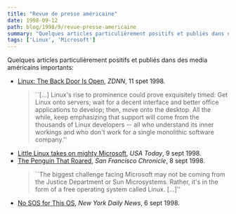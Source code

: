 ```yaml
---
title: "Revue de presse américaine"
date: 1998-09-12
path: blog/1998/9/revue-presse-americaine
summary: "Quelques articles particulièrement positifs et publiés dans des media américains importants: Linux: The Back Door Is Open, ZDNN, 11 spet 1998."
tags: ['Linux', 'Microsoft']
---
```


<P>
Quelques articles particulièrement positifs et publiés dans des media
américains importants:
</P>

<UL>

<LI><A HREF="http://www.zdnet.com/zdnn/stories/zdnn_rc_display/0,3443,2136711,00.html">Linux: The Back Door Is Open</A>, <EM>ZDNN</EM>, 11 spet 1998.
<BLOCKQUOTE>
``[...] Linux's rise to prominence could prove exquisitely timed: Get Linux onto
servers; wait for a decent interface and better office applications to
develop; then, move onto the desktop. All the while, keep emphasizing
that support will come from the thousands of Linux developers -- all who
understand its inner workings and who don't work for a single monolithic
software company.''
</BLOCKQUOTE>
<LI><A HREF="http://www.usatoday.com/life/cyber/tech/ctd434.htm">Little Linux takes on mighty Microsoft</A>, <EM>USA Today</EM>, 9 sept 1998.
<LI><A HREF="http://www.sfgate.com/cgi-bin/article.cgi?file=/chronicle/archive/1998/09/08/BU85830.DTL">The Penguin That Roared</A>, <EM>San Francisco Chronicle</EM>, 8 sept 1998.
<BLOCKQUOTE>
``The biggest challenge facing Microsoft may not be coming from the
Justice Department or Sun Microsystems. Rather, it's in the form of a
free operating system called Linux. [...]''
</BLOCKQUOTE>
<LI><A HREF="http://www.nydailynews.com/1998-09-06/new_york_now/technology/a-4229.asp">No SOS for This OS</A>, <EM>New York Daily News</EM>, 6 sept 1998.
</UL>


